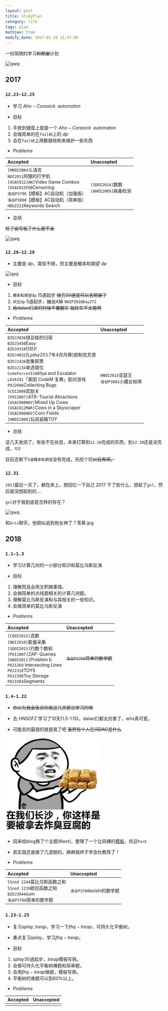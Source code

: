```yaml
---
layout: post
title: StudyPlan
category: life
tags: plan
mathjax: true
modify_date: 2017-01-20 21:47:00
---
```


一份简陋的学习~~和颓废~~计划

![qwq](http://images.cnblogs.com/cnblogs_com/NuclearSubmarines/1013327/o_gg.jpg)

<!--more-->

## 2017

### `12.23-12.25`

- 学习 $Aho-Corasick\;\;automaton$

- 目标
1. 手放到键盘上就是一个 $Aho-Corasick\;\;automaton$
1. 会做简单的在`fail树`上的 $dp$
1. 会在`fail树`上用数据结构来维护一些东西

- $Problems$

| Accepted   | Unaccepted   |
| :--------   | :-----  |
| `[HNOI2004]`L语言<br>`NOI2011`阿狸的打字机<br>`[USACO12JAN]`Video Game Combos<br>`[USACO15FEB`Censoring<br>`洛谷P3796`【模板】AC自动机（加强版）<br>`洛谷P3808`【模板】AC自动机（简单版）<br>`HDU2222`Keywords Search| `[SDOI2014]`数数<br>`[AHOI2005]`病毒检测 |

- 总结

~~除了会写板子什么都不会~~

![qwq](http://images.cnblogs.com/cnblogs_com/NuclearSubmarines/1098093/o_qaq.png)

### `12.26-12.28`

- 主要是 $dp$，类型不限，但主要是概率和期望 $dp$

![qaq](http://images.cnblogs.com/cnblogs_com/NuclearSubmarines/1013327/o_qaq.png)

- 目标
1. `概率和期望dp` 15道起步 ~~做完20道就可以去颓废了~~
1. `状压dp` 5道起步，~~独立~~A掉 `NOIP2018Day2T2`
1. ~~给dalao们讲的时候不要翻车 独轮车不太稳啊~~

- $Problems$

| Accepted   | Unaccepted   |
| :--------   | :-----  |
| `BZOJ3036`绿豆蛙的归宿<br>`BZOJ3450`Easy<br>`BZOJ4318`OSU!<br>`BZOJ4832`[Lydsy2017年4月月赛]抵制克苏恩<br>`BZOJ1426`收集邮票<br>`BZOJ2134`单选错位<br>`CodeForces518D`Ilya and Escalator<br>`LOJ6191`「美团 CodeM 复赛」配对游戏<br>`POJ2096`Collecting Bugs<br>`SCOI2008`奖励关<br>`[POI2007]`ATR-Tourist Attractions<br>`[USACO08NOV]`Mixed Up Cows<br>`[USACO12MAR]`Cows in a Skyscraper<br>`[USACO06NOV]`Corn Fields<br>`[HNOI2008]`玩具装箱TOY|`HNOI2015`亚瑟王<br>`洛谷P3802`小魔女帕琪|

- 总结

这几天发烧了，有些不在状态，本来打算到`12.28`完成的东西，到`12.30`还是没完成，$\mathcal{GG}$

目前还剩下`5道概率和期望`没有完成，先挖个坑~~以后再填。~~

### `12.31`

`2017`最后一天了，躺在床上，想回忆一下自己 $2017$ 干了些什么，想起了`gxl`，然后就没想起别的....

`gxl`对于我到底是怎样的存在？

![qwq](http://images.cnblogs.com/cnblogs_com/NuclearSubmarines/1098093/o_sgg.jpg)

和`Gris`聊天，他貌似追到他女神了？羡慕.jpg

## 2018

### `1.1-1.3`

- 学习计算几何的一小部分知识和莫比乌斯反演

- 目标
1. 理解而且会用叉积搞事情。
1. 会做简单的点线面相关的计算几何题。
1. 理解莫比乌斯反演和与其相关的一些知识。
1. 会做简单的莫比乌斯反演

- $Problems$

| Accepted   | Unaccepted   |
| :--------   | :-----  |
| `[CQOI2015]`选数<br>`[NOI2010]`能量采集<br>`[SDOI2015]`约数个数和<br>`[POI2007]`ZAP-Queries<br>`[HAOI2011]`Problem b<br>`POJ1269` Intersecting Lines<br>`POJ2318`TOYS<br>`POJ2398`Toy Storage<br>`POJ3304`Segments|~~`洛谷P3768`简单的数学题~~|


### `1.4-1.22`

- ~~你以为我会告诉你我这几天都没学习的嘛~~

- 去 $HNSDFZ$ 学习了10天(1.5-1.15)，dalao们都太厉害了，whx真可爱。

- 可能去的最弱的就是我了吧 ~~虽然有个人在问DAG是什么~~

![qwq](/assets/images/1.jpg)

- 回来给blog换了个主题(Next)，整理了一个比较裸的[模板](https://github.com/xjjppm/xjjppm.github.io)，欢迎`Fork`

- 其实我还是做了几道题的。麻麻我终于学会杜教筛了！

- $Problems$

| Accepted   | Unaccepted   |
| :--------   | :-----  |
| `51nod 1244`莫比乌斯函数之和<br>`51nod 1239`欧拉函数之和<br>`BZOJ3944`sum<br>`洛谷P3768`简单的数学题|`洛谷P3708`koishi的数学题|

### `1.23-1.25`

- 复习$splay,treap$，学习一下$fhq-treap$，可持久化平衡树。

- 重点复习$splay$，学习$fhq-treap$。

- 目标
1. $splay$30道起步，$treap$模板写熟。
1. 会做可持久化平衡树裸题和简单题。
1. 会用$fhq-treap$做题，模板写熟。
1. 平衡树的难题可以到$60\%$以上。

- $Problems$

|Accepted|Unaccepted|
|:-------|:---------|
|        |          |
